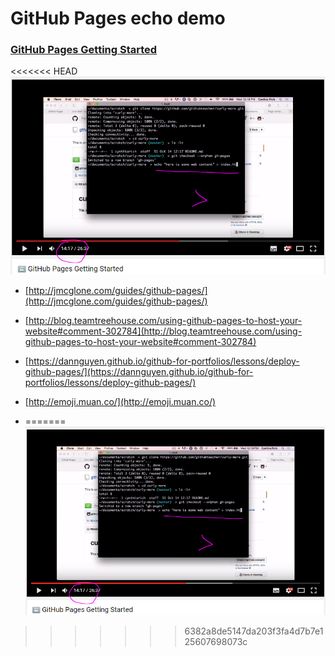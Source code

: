 # GitHub Pages echo demo


### [GitHub Pages Getting Started](https://www.youtube.com/watch?annotation_id=annotation_3064644209&feature=iv&src_vid=2MsN8gpT6jY&v=RaKX4A5EiQo)

<<<<<<< HEAD
![echo.PNG](./echo.PNG)

* [http://jmcglone.com/guides/github-pages/](http://jmcglone.com/guides/github-pages/)

* [http://blog.teamtreehouse.com/using-github-pages-to-host-your-website#comment-302784](http://blog.teamtreehouse.com/using-github-pages-to-host-your-website#comment-302784)
 
* [https://dannguyen.github.io/github-for-portfolios/lessons/deploy-github-pages/](https://dannguyen.github.io/github-for-portfolios/lessons/deploy-github-pages/)

* [http://emoji.muan.co/](http://emoji.muan.co/)

* []()
=======
![echo.png](./images/echo.png)
>>>>>>> 6382a8de5147da203f3fa4d7b7e125607698073c

